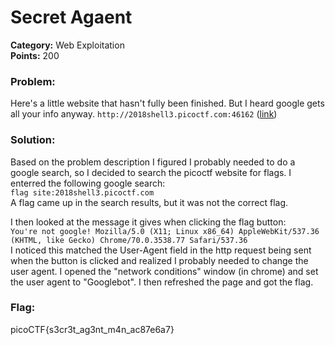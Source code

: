 # Secret Agaent
__Category:__ Web Exploitation  
__Points:__ 200

### Problem:

Here's a little website that hasn't fully been finished. But I heard google gets all your info anyway. `http://2018shell3.picoctf.com:46162` ([link](http://2018shell3.picoctf.com:46162/))

### Solution:

Based on the problem description I figured I probably needed to do a google search, so I decided to search the picoctf website for flags. I enterred the following google search:  
`flag site:2018shell3.picoctf.com`  
A flag came up in the search results, but it was not the correct flag.

I then looked at the message it gives when clicking the flag button:  
`You're not google! Mozilla/5.0 (X11; Linux x86_64) AppleWebKit/537.36 (KHTML, like Gecko) Chrome/70.0.3538.77 Safari/537.36`  
I noticed this matched the User-Agent field in the http request being sent when the button is clicked and realized I probably needed to change the user agent. I opened the "network conditions" window (in chrome) and set the user agent to "Googlebot". I then refreshed the page and got the flag.

### Flag:

picoCTF{s3cr3t_ag3nt_m4n_ac87e6a7}

